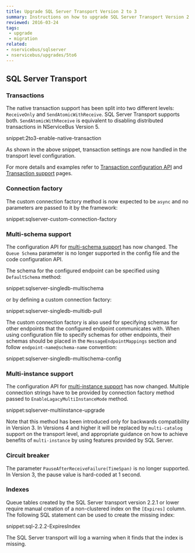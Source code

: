 ```yaml
---
title: Upgrade SQL Server Transport Version 2 to 3
summary: Instructions on how to upgrade SQL Server Transport Version 2 to 3.
reviewed: 2016-03-24
tags:
 - upgrade
 - migration
related:
- nservicebus/sqlserver
- nservicebus/upgrades/5to6
---
```



## SQL Server Transport


### Transactions

The native transaction support has been split into two different levels: `ReceiveOnly` and `SendAtomicWithReceive`. SQL Server Transport supports both. `SendAtomicWithReceive` is equivalent to disabling distributed transactions in NServiceBus Version 5.

snippet:2to3-enable-native-transaction

As shown in the above snippet, transaction settings are now handled in the transport level configuration. 

For more details and examples refer to [Transaction configuration API](/nservicebus/upgrades/5to6.md#transaction-configuration-api) and [Transaction support](/nservicebus/messaging/transactions.md) pages.


### Connection factory

The custom connection factory method is now expected to be `async` and no parameters are passed to it by the framework:

snippet:sqlserver-custom-connection-factory


### Multi-schema support
 
The configuration API for [multi-schema support](/nservicebus/sqlserver/deployment-options.md#multi-schema) has now changed. The `Queue Schema` parameter is no longer supported in the config file and the code configuration API. 

The schema for the configured endpoint can be specified using `DefaultSchema` method:

snippet:sqlserver-singledb-multischema

or by defining a custom connection factory:

snippet:sqlserver-singledb-multidb-pull 

The custom connection factory is also used for specifying schemas for other endpoints that the configured endpoint communicates with.
When using configuration file to specify schemas for other endpoints, their schemas should be placed in the `MessageEndpointMappings` section and follow `endpoint-name@schema-name` convention:

snippet:sqlserver-singledb-multischema-config


### Multi-instance support

The configuration API for [multi-instance support](/nservicebus/sqlserver/deployment-options.md#multi-instance) has now changed. Multiple connection strings have to be provided by connection factory method passed to `EnableLagacyMultiInstanceMode` method.

snippet:sqlserver-multiinstance-upgrade

Note that this method has been introduced only for backwards compatibility in Version 3. In Versions 4 and higher it will be replaced by `multi-catalog` support on the transport level, and appropriate guidance on how to achieve benefits of `multi-instance` by using features provided by SQL Server.


### Circuit breaker

The parameter `PauseAfterReceiveFailure(TimeSpan)` is no longer supported. In Version 3, the pause value is hard-coded at 1 second.


### Indexes

Queue tables created by the SQL Server transport version 2.2.1 or lower require manual creation of a non-clustered index on the `[Expires]` column. The following SQL statement can be used to create the missing index:

snippet:sql-2.2.2-ExpiresIndex

The SQL Server transport will log a warning when it finds that the index is missing.